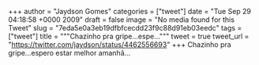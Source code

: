 
+++
author = "Jaydson Gomes"
categories = ["tweet"]
date = "Tue Sep 29 04:18:58 +0000 2009"
draft = false
image = "No media found for this Tweet"
slug = "7eda5e0a3eb19dfbfcecdd23f9c88d91eb03eedc"
tags = ["tweet"]
title = """Chazinho pra gripe...espe..."""
tweet = true
tweet_url = "https://twitter.com/jaydson/status/4462556693"
+++
Chazinho pra gripe...espero estar melhor amanhã...
